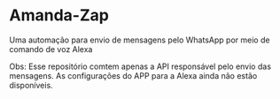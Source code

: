 # Amanda-Zap

Uma automação para envio de mensagens pelo WhatsApp por meio de comando de voz Alexa

Obs: Esse repositório comtem apenas a API responsável pelo envio das mensagens. As configurações do APP para a Alexa ainda não estão disponíveis.

